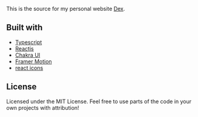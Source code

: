 This is the source for my personal website [Dex](https://anonymous.me).

## Built with
- [Typescript](https://www.typescriptlang.org/)
- [Reactjs](https://reactjs.org/)
- [Chakra UI](https://chakra-ui.com)
- [Framer Motion](https://www.framer.com/motion/)
- [react icons](https://react-icons.github.io/react-icons/)


## License

Licensed under the MIT License. Feel free to use parts of the code in your own projects with attribution!

